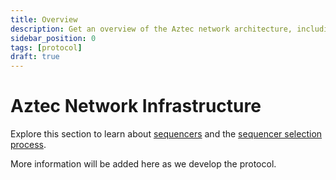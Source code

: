 ```yaml
---
title: Overview
description: Get an overview of the Aztec network architecture, including its key components and how they interact.
sidebar_position: 0
tags: [protocol]
draft: true
---
```


# Aztec Network Infrastructure

Explore this section to learn about [sequencers](../aztec/network/sequencer/index.md) and the [sequencer selection process](../aztec/network/sequencer/sequencer_selection.md).

More information will be added here as we develop the protocol.
